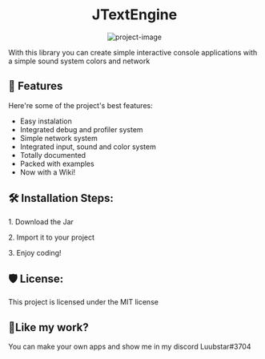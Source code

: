 <h1 id="title" align="center">JTextEngine</h1>

<p align="center"><img src="https://socialify.git.ci/Luubstar/JTextEngine/image?description=1&amp;descriptionEditable=Make%20easy%20console%20interactive%20programs%20in%20java&amp;font=Source%20Code%20Pro&amp;language=1&amp;name=1&amp;owner=1&amp;pattern=Charlie%20Brown&amp;theme=Auto" alt="project-image"></p>

<p id="description">With this library you can create simple interactive console applications with a simple sound system colors and network</p>

  
  
<h2>🧐 Features</h2>

Here're some of the project's best features:

*   Easy instalation
*   Integrated debug and profiler system
*   Simple network system
*   Integrated input, sound and color system
*   Totally documented
*   Packed with examples 
*   Now with a Wiki!

<h2>🛠️ Installation Steps:</h2>

<p>1. Download the Jar</p>

<p>2. Import it to your project</p>

<p>3. Enjoy coding!</p>

<h2>🛡️ License:</h2>

This project is licensed under the MIT license

<h2>💖Like my work?</h2>

You can make your own apps and show me in my discord Luubstar#3704